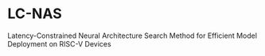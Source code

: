 # LC-NAS
Latency-Constrained Neural Architecture Search Method for Efficient Model Deployment on RISC-V Devices
